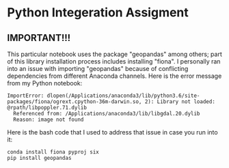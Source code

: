 # Python Integeration Assigment
## IMPORTANT!!!
This particular notebook uses the package "geopandas" among others; part of this library installation process includes installing "fiona". 
I personally ran into an issue with importing "geopandas" because of conflicting dependencies from different Anaconda channels. 
Here is the error message from my Python notebook:

```
ImportError: dlopen(/Applications/anaconda3/lib/python3.6/site-packages/fiona/ogrext.cpython-36m-darwin.so, 2): Library not loaded: @rpath/libpoppler.71.dylib
  Referenced from: /Applications/anaconda3/lib/libgdal.20.dylib
  Reason: image not found
```

Here is the bash code that I used to address that issue in case you run into it:
  
```
conda install fiona pyproj six
pip install geopandas
```
